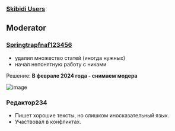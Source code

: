 ### [Skibidi Users](https://docs.google.com/spreadsheets/d/1Yc7HcHbjzibJZscQjb7g4Iojh4Wu99Y3xYfv7fZOJRE)

## Moderator
### [Springtrapfnaf123456](https://skibidi-tualet.fandom.com/ru/wiki/Участник:Springtrapfnaf123456)
- удалил множество статей (иногда нужных)
- начал непонятную работу с никами

Решение: **В феврале 2024 года - снимаем модера**

![image](https://github.com/skibiditualet/wiki/assets/87380272/c6d81bd1-9fe2-46b9-a979-35faaf0b748e)

### Редактор234
- Пишет хорошие тексты, но слишком иносказательный язык.
- Участвовал в конфликтах.
